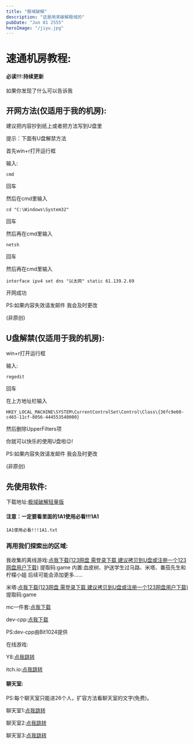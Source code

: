 ```yaml
---
title: "极域破解"
description: "这是用来破解极域的"
pubDate: "Jun 01 2555"
heroImage: "/jiyu.jpg"
---
```


# 速通机房教程:

#### 必读!!!:持续更新
如果你发现了什么可以告诉我

## 开网方法(仅适用于我的机房):

建议把内容抄到纸上或者把方法写到U盘里

提示：下面有U盘解禁方法

首先win+r打开运行框

输入:

```
cmd
```

回车

然后在cmd里输入

```
cd "C:\Windows\System32"
```

回车

然后再在cmd里输入

```
netsh
```

回车

然后再在cmd里输入

```
interface ipv4 set dns "以太网" static 61.139.2.69
```

开网成功

PS:如果内容失效请发邮件 我会及时更改

(非原创)

## U盘解禁(仅适用于我的机房):

win+r打开运行框

输入:

```
regedit
```

回车

在上方地址栏输入

```
HKEY_LOCAL_MACHINE\SYSTEM\CurrentControlSet\Control\Class\{36fc9e60-c465-11cf-8056-444553540000}
```

然后删除UpperFilters项

你就可以快乐的使用U盘啦😉!

PS:如果内容失效请发邮件 我会及时更改

(非原创)

## 先使用软件:

下载地址:<a href="https://wwtm.lanzouq.com/i8trZ35idbzg" title="点我下载">极域破解轻量版</a>

#### 注意：一定要看里面的1A1使用必看!!!1A1

```
1A1使用必看!!!1A1.txt
```

### 再用我们探索出的区域:

我收集的离线游戏:<a href="https://www.123684.com/s/reYejv-5ANed" target="_blank" title="点我下载">点我下载(123网盘 需登录下载 建议拷贝到U盘或注册一个123网盘用户下载)</a>   提取码:game 内置:血皮树、护送学生过马路、米塔、番茄先生和柠檬小姐     后续可能会添加更多......

米塔:<a href="https://www.123684.com/s/reYejv-tQNed" target="_blank" title="点我下载">点我下载(123网盘 需登录下载 建议拷贝到U盘或注册一个123网盘用户下载)</a>
提取码:game

mc一件套:<a href="https://wwtm.lanzouq.com/iMt7t2xvitqf" target="_blank" title="点我下载">点我下载</a>

dev-cpp:<a href="https://wwtm.lanzouq.com/ioBKw2xvjk3e" target="_blank" title="点我下载">点我下载</a>

PS:dev-cpp由Bit1024提供

在线游戏:

Y8:<a href="https://zh.y8.com/" target="_blank" title="点我跳转">点我跳转</a>

itch.io:<a href="https://itch.io/games" target="_blank" title="点我跳转">点我跳转</a>

#### 聊天室:

PS:每个聊天室只能进26个人，扩容方法看聊天室的文字(免费)。

聊天室1:<a href="https://bobochat.us.kg/jifang" target="_blank" title="点我跳转">点我跳转</a>

聊天室2:<a href="https://bobochat.us.kg/jifang2" target="_blank" title="点我跳转">点我跳转</a>

聊天室3:<a href="https://bobochat.us.kg/jifang3" target="_blank" title="点我跳转">点我跳转</a>
